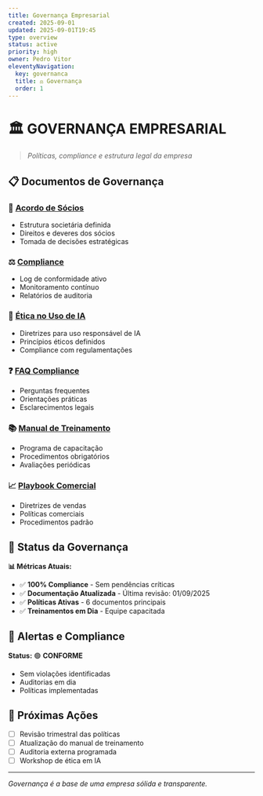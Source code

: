 ```yaml
---
title: Governança Empresarial
created: 2025-09-01
updated: 2025-09-01T19:45
type: overview
status: active
priority: high
owner: Pedro Vitor
eleventyNavigation:
  key: governanca
  title: ⚖️ Governança
  order: 1
---
```


# 🏛️ **GOVERNANÇA EMPRESARIAL**

> *Políticas, compliance e estrutura legal da empresa*

## 📋 **Documentos de Governança**

### **📜 [Acordo de Sócios](./Acordo_Socios_Final/)**
- Estrutura societária definida
- Direitos e deveres dos sócios
- Tomada de decisões estratégicas

### **⚖️ [Compliance](./Compliance_Log/)**
- Log de conformidade ativo
- Monitoramento contínuo
- Relatórios de auditoria

### **🤖 [Ética no Uso de IA](./etica_uso_IA/)**
- Diretrizes para uso responsável de IA
- Princípios éticos definidos
- Compliance com regulamentações

### **❓ [FAQ Compliance](./FAQ_Compliance/)**
- Perguntas frequentes
- Orientações práticas
- Esclarecimentos legais

### **📚 [Manual de Treinamento](./Manual_Treinamento_Compliance/)**
- Programa de capacitação
- Procedimentos obrigatórios
- Avaliações periódicas

### **📈 [Playbook Comercial](./Playbook_Comercial_v0/)**
- Diretrizes de vendas
- Políticas comerciais
- Procedimentos padrão

## 🎯 **Status da Governança**

**📊 Métricas Atuais:**
- ✅ **100% Compliance** - Sem pendências críticas
- ✅ **Documentação Atualizada** - Última revisão: 01/09/2025
- ✅ **Políticas Ativas** - 6 documentos principais
- ✅ **Treinamentos em Dia** - Equipe capacitada

## 🚨 **Alertas e Compliance**

**Status:** 🟢 **CONFORME**
- Sem violações identificadas
- Auditorias em dia
- Políticas implementadas

## 📅 **Próximas Ações**

- [ ] Revisão trimestral das políticas
- [ ] Atualização do manual de treinamento
- [ ] Auditoria externa programada
- [ ] Workshop de ética em IA

---

*Governança é a base de uma empresa sólida e transparente.*
